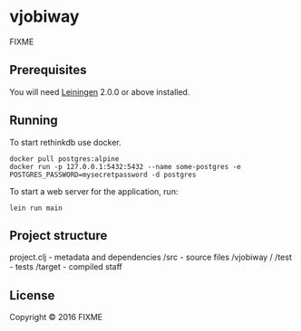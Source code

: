 # vjobiway

FIXME

## Prerequisites

You will need [Leiningen][] 2.0.0 or above installed.

[leiningen]: https://github.com/technomancy/leiningen

## Running

To start rethinkdb use docker.

    docker pull postgres:alpine 
    docker run -p 127.0.0.1:5432:5432 --name some-postgres -e POSTGRES_PASSWORD=mysecretpassword -d postgres

To start a web server for the application, run:

    lein run main

## Project structure

  project.clj - metadata and dependencies
  /src - source files
    /vjobiway
      /
  /test - tests
  /target - compiled staff

## License

Copyright © 2016 FIXME
